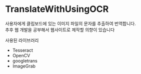 # TranslateWithUsingOCR

사용자에게 클립보드에 있는 이미지 파일의 문자를 추출하여 번역합니다.<br>
추후 웹 개발을 공부해서 웹사이트로 제작할 의향이 있습니다

사용된 라이브러리
<ul>
    <li>Tesseract</li>
    <li>OpenCV</li>
    <li>googletrans</li>
    <li>ImageGrab</li>
</ul>
